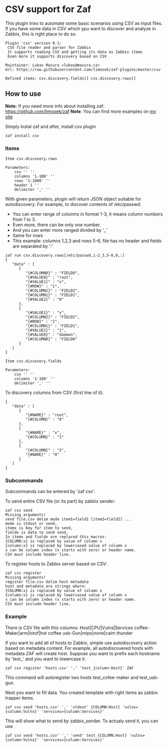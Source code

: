 # CSV support for Zaf

This plugin tries to automate some basic scenarios using CSV as input files. If you have some data in CSV which ypu want to discover and analyze in Zabbix, this is right place to do so.
```
Plugin 'csv' version 0.1:
 CSV file reader and parser for Zabbix
 It supports reading CSV and getting its data as Zabbix items
 Even more it supports discovery based on CSV

Maintainer: Lukas Macura <lukas@macura.cz>
Url: https://raw.githubusercontent.com/limosek/zaf-plugins/master/csv

Defined items: csv.discovery.fields[] csv.discovery.rows[]

```

## How to use

**Note:** If you need more info about installing zaf: https://github.com/limosek/zaf
**Note**: You can find more examples on [my site](https://macura.cz/search/node?keys=zaf)

Simply instal zaf and after, install csv plugin
```
zaf install csv
```

### Items ###

```
Item csv.discovery.rows

Parameters:
	csv '' ''
	columns '1-100' ''
	rows '1-1000' ''
	header 1 ''
	delimiter ',' ''

```
With given parameters, plugin will return JSON object suitable for autodiscovery. For example, to discover contents of /etc/passwd:
* You can enter range of columns in format 1-3, it means column numbers from 1 to 3.
* Even more, there can be only one number. 
* And you can enter more ranged divided by '_'
* Same for rows
* This example: columns 1,2,3 and rows 5-6, file has no header and fields are separated by ':'
```
zaf run csv.discovery.rows[/etc/passwd,1-2_3,5-6,0,:]
{
   "data" : [
      {
         "{#COLUMN0}" : "FIELD0",
         "{#VALUE0}" : "root",
         "{#VALUE1}" : "x",
         "{#ROW}" : "1",
         "{#COLUMN2}" : "FIELD2",
         "{#COLUMN1}" : "FIELD1",
         "{#VALUE2}" : "0"
      },
      {
         "{#VALUE1}" : "x",
         "{#COLUMN2}" : "FIELD2",
         "{#ROW}" : "2",
         "{#COLUMN1}" : "FIELD1",
         "{#VALUE2}" : "1",
         "{#VALUE0}" : "daemon",
         "{#COLUMN0}" : "FIELD0"
      }
   ]
}
```

```
Item csv.discovery.fields

Parameters:
	csv '' ''
	columns '1-100' ''
	delimiter ',' ''
```
To discovery columns from CSV (first line of it).
```
{
   "data" : [
      {
         "{#NAME}" : "root",
         "{#COLUMN}" : "0"
      },
      {
         "{#NAME}" : "x",
         "{#COLUMN}" : "1"
      },
      {
         "{#COLUMN}" : "2",
         "{#NAME}" : "0"
      }
   ]
}
```

### Subcommands ###
Subcommands can be entered by 'zaf csv'.

To send entire CSV file (or its part) by zabbix sender:

```
zaf csv send
Missing arguments!
send file.csv delim mode item1=field1 [item2=field2] ...
mode is stdout or send,
itemx is key for item to send,
fieldx is data to send send,
In itemx and fieldx are replaced this macros:
{COLUMN:x} is replaced by value of column x
{column:x} is replaced by lowercased value of column x
x can be column index (x starts with zero) or header name.
CSV must include header line.

```

To register hosts to Zabbix server based on CSV:
```
zaf csv register
Missing arguments!
register file.csv delim host metadata
host and metadata are strings where:
{COLUMN:x} is replaced by value of column x
{column:x} is replaced by lowercased value of column x
x can be column index (x starts with zero) or header name.
CSV must include header line.
```

### Example ###

There is CSV file with this columns:
Host|CPU|Vulns|Services
coffee-Maker|arm|lotof|hot coffee
usb-Gun|mips|none|calm thunder

If you want to add all of hosts to Zabbix, simple use autodiscovery action based on metadata content. For example, all autodiscovered hosts with metadata ZAF will create host.
Suppose you want to prefix each hostname by 'test_' and you want to lowercase it.
```
zaf csv register 'hosts.csv' ',' 'test_{column:Host}' ZAF
```
This command will autoregister two hosts test_cofee-maker and test_usb-gun.

Next you want to fill data. You created template with right items as zabbix trapper items.
```
zaf csv send 'hosts.csv' ',' 'stdout' {COLUMN:Host} 'vulns={column:Vulns}' 'services={column:Services}'
```
This will show what to send by zabbix_sender. To actualy send it, you can use 
```
zaf csv send 'hosts.csv' ',' 'send' test_{COLUMN:Host} 'vulns={column:Vulns}' 'services={column:Services}'
```



